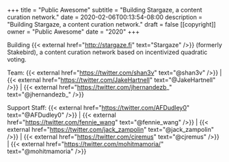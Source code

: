 +++
title = "Public Awesome"
subtitle = "Building Stargaze, a content curation network."
date = 2020-02-06T00:13:54-08:00
description = "Building Stargaze, a content curation network."
draft = false
[[copyright]]
  owner = "Public Awesome"
  date = "2020"
+++

Building {{< external href="http://stargaze.fi" text="Stargaze" />}} (formerly Stakebird), a content curation network based on incentivized quadratic voting.

Team: {{< external href="https://twitter.com/shan3v" text="@shan3v" />}} | {{< external href="https://twitter.com/JakeHartnell" text="@JakeHartnell" />}} | {{< external href="https://twitter.com/jhernandezb_" text="@jhernandezb_" />}}

Support Staff: {{< external href="https://twitter.com/AFDudley0" text="@AFDudley0" />}} | {{< external href="https://twitter.com/fennie_wang" text="@fennie_wang" />}} | {{< external href="https://twitter.com/jack_zampolin" text="@jack_zampolin" />}} | {{< external href="https://twitter.com/cjremus" text="@cjremus" />}} | {{< external href="https://twitter.com/mohitmamoria/" text="@mohitmamoria" />}}


<br />
